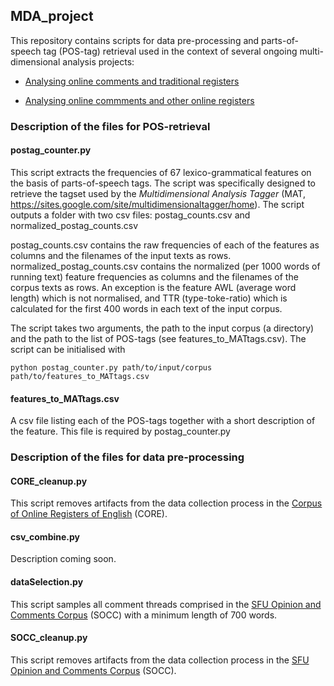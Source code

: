## MDA_project

This repository contains scripts for data pre-processing and parts-of-speech tag (POS-tag) retrieval used in the context of several ongoing multi-dimensional analysis projects:

* [Analysing online comments and traditional registers](https://github.com/sfu-discourse-lab/MDA-OnlineComments)

* [Analysing online commments and other online registers](https://github.com/sfu-discourse-lab/MDA-OnlineRegisters)

### Description of the files for POS-retrieval

#### postag_counter.py

This script extracts the frequencies of 67 lexico-grammatical features on the basis of parts-of-speech tags. The script was specifically designed to retrieve the tagset used by the *Multidimensional Analysis Tagger* (MAT, https://sites.google.com/site/multidimensionaltagger/home). The script outputs a folder with two csv files: postag_counts.csv and normalized_postag_counts.csv

postag_counts.csv contains the raw frequencies of each of the features as columns and the filenames of the input texts as rows. normalized_postag_counts.csv contains the normalized (per 1000 words of running text) feature frequencies as columns and the filenames of the corpus texts as rows. An exception is the feature AWL (average word length) which is not normalised, and TTR (type-toke-ratio) which is calculated for the first 400 words in each text of the input corpus.

The script takes two arguments, the path to the input corpus (a directory) and the path to the list of POS-tags (see features_to_MATtags.csv). The script can be initialised with
  
    python postag_counter.py path/to/input/corpus path/to/features_to_MATtags.csv


#### features_to_MATtags.csv

A csv file listing each of the POS-tags together with a short description of the feature. This file is required by postag_counter.py

### Description of the files for data pre-processing

#### CORE_cleanup.py

This script removes artifacts from the data collection process in the [Corpus of Online Registers of English](https://www.english-corpora.org/core/) (CORE).

#### csv_combine.py

Description coming soon.

#### dataSelection.py

This script samples all comment threads comprised in the [SFU Opinion and Comments Corpus](https://github.com/sfu-discourse-lab/SOCC) (SOCC) with a minimum length of 700 words.

#### SOCC_cleanup.py

This script removes artifacts from the data collection process in the [SFU Opinion and Comments Corpus](https://github.com/sfu-discourse-lab/SOCC) (SOCC).



